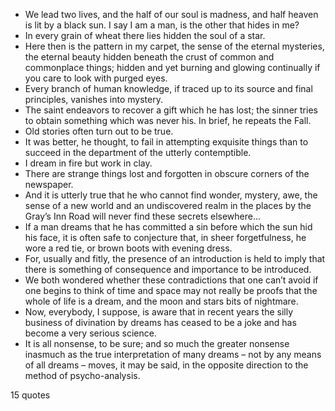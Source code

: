  - We lead two lives, and the half of our soul is madness, and half heaven is lit by a black sun. I say I am a man, is the other that hides in me?
 - In every grain of wheat there lies hidden the soul of a star.
 - Here then is the pattern in my carpet, the sense of the eternal mysteries, the eternal beauty hidden beneath the crust of common and commonplace things; hidden and yet burning and glowing continually if you care to look with purged eyes.
 - Every branch of human knowledge, if traced up to its source and final principles, vanishes into mystery.
 - The saint endeavors to recover a gift which he has lost; the sinner tries to obtain something which was never his. In brief, he repeats the Fall.
 - Old stories often turn out to be true.
 - It was better, he thought, to fail in attempting exquisite things than to succeed in the department of the utterly contemptible.
 - I dream in fire but work in clay.
 - There are strange things lost and forgotten in obscure corners of the newspaper.
 - And it is utterly true that he who cannot find wonder, mystery, awe, the sense of a new world and an undiscovered realm in the places by the Gray’s Inn Road will never find these secrets elsewhere...
 - If a man dreams that he has committed a sin before which the sun hid his face, it is often safe to conjecture that, in sheer forgetfulness, he wore a red tie, or brown boots with evening dress.
 - For, usually and fitly, the presence of an introduction is held to imply that there is something of consequence and importance to be introduced.
 - We both wondered whether these contradictions that one can’t avoid if one begins to think of time and space may not really be proofs that the whole of life is a dream, and the moon and stars bits of nightmare.
 - Now, everybody, I suppose, is aware that in recent years the silly business of divination by dreams has ceased to be a joke and has become a very serious science.
 - It is all nonsense, to be sure; and so much the greater nonsense inasmuch as the true interpretation of many dreams – not by any means of all dreams – moves, it may be said, in the opposite direction to the method of psycho-analysis.

15 quotes